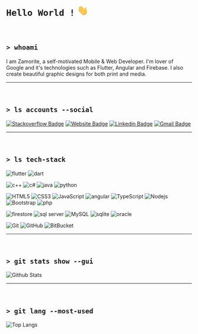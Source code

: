 # `Hello World !` <img src="https://raw.githubusercontent.com/zamorite/zamorite/master/wave.gif" width="30px">

</br>

## `> whoami`

I am Zamorite, a self-motivated Mobile & Web Developer. I'm lover of Google and it's technologies such as Flutter, Angular and Firebase. I also create beautiful graphic designs for both print and media.

---

</br>

## `> ls accounts --social`

[![Stackoverflow Badge](https://img.shields.io/badge/-zamorite-575757?style=for-the-badge&logo=StackOverflow&logoColor=white&link=https://stackoverflow.com/users/story/9635809/)](https://stackoverflow.com/users/story/9635809/)
[![Website Badge](https://img.shields.io/badge/-zamorite.com-00B300?style=for-the-badge&logo=Google-Chrome&logoColor=white&link=https://zamorite.com)](https://zamorite.com)
[![Linkedin Badge](https://img.shields.io/badge/-zamorite-blue?style=for-the-badge&logo=Linkedin&logoColor=white&link=https://www.linkedin.com/in/zamorite/)](https://www.linkedin.com/in/zamorite/)
[![Gmail Badge](https://img.shields.io/badge/-zamorite@gmail.com-d14836?style=for-the-badge&logo=Gmail&logoColor=white&link=mailto:zamorite@gmail.com)](mailto:zamorite@gmail.com)

---

</br>

## `> ls tech-stack`

<!-- flutter, dart -->

![flutter](https://img.shields.io/badge/-flutter-02569B?style=for-the-badge&logo=flutter)
![dart](https://img.shields.io/badge/-dart-0175C2?style=for-the-badge&logo=dart)

<!-- c++, c#, java, python, -->

![c++](https://img.shields.io/badge/-c++-00599C?style=for-the-badge&logo=c)
![c#](https://img.shields.io/badge/-cs-239120?style=for-the-badge&logo=c-sharp)
![java](https://img.shields.io/badge/-java-007396?style=for-the-badge&logo=java)
![python](https://img.shields.io/badge/-python-black?style=for-the-badge&logo=python)

<!-- html, css, javascript, angular, typescript, nodejs bootstrap,php -->

![HTML5](https://img.shields.io/badge/-HTML5-E34F26?style=for-the-badge&logo=html5&logoColor=white)
![CSS3](https://img.shields.io/badge/-CSS3-1572B6?style=for-the-badge&logo=css3)
![JavaScript](https://img.shields.io/badge/-JavaScript-black?style=for-the-badge&logo=javascript)
![angular](https://img.shields.io/badge/-angular-DD0031?style=for-the-badge&logo=angular)
![TypeScript](https://img.shields.io/badge/-TypeScript-007ACC?style=for-the-badge&logo=typescript)
![Nodejs](https://img.shields.io/badge/-Nodejs-black?style=for-the-badge&logo=Node.js)
![Bootstrap](https://img.shields.io/badge/-Bootstrap-563D7C?style=for-the-badge&logo=bootstrap)
![php](https://img.shields.io/badge/-php-black?style=for-the-badge&logo=php)

<!-- firestore, firebase, sql-server, mysql,sqlite, oracle -->

![firestore](https://img.shields.io/badge/-firestore-black?style=for-the-badge&logo=firebase)
![sql server](https://img.shields.io/badge/-sql%20server-CC2927?style=for-the-badge&logo=microsoft-sql-server)
![MySQL](https://img.shields.io/badge/-MySQL-black?style=for-the-badge&logo=mysql)
![sqlite](https://img.shields.io/badge/-sqlite-003B57?style=for-the-badge&logo=sqlite)
![oracle](https://img.shields.io/badge/oracle-F80000?style=for-the-badge&logo=oracle)

<!-- git, github, bitbucket -->

![Git](https://img.shields.io/badge/-Git-black?style=for-the-badge&logo=git)
![GitHub](https://img.shields.io/badge/-GitHub-181717?style=for-the-badge&logo=github)
![BitBucket](https://img.shields.io/badge/-BitBucket-darkblue?style=for-the-badge&logo=bitbucket)

---

</br>

## `> git stats show --gui`

![Github Stats](https://github-readme-stats.vercel.app/api?username=zamorite&count_private=true&show_icons=true&include_all_commits=true)

---

</br>

## `> git lang --most-used`

![Top Langs](https://github-readme-stats.vercel.app/api/top-langs/?username=zamorite&hide=TeX&layout=compact)

<!-- ## ```> git visitors --count```

![Visitor Badge](https://visitor-badge.laobi.icu/badge?page_id=zamorite.zamorite) -->
